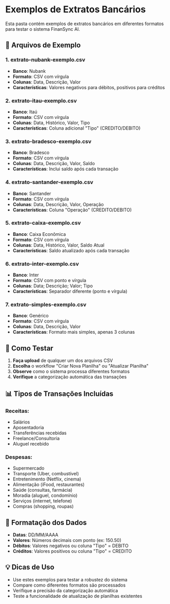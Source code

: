 # Exemplos de Extratos Bancários

Esta pasta contém exemplos de extratos bancários em diferentes formatos para testar o sistema FinanSync AI.

## 📁 Arquivos de Exemplo

### 1. **extrato-nubank-exemplo.csv**
- **Banco**: Nubank
- **Formato**: CSV com vírgula
- **Colunas**: Data, Descrição, Valor
- **Características**: Valores negativos para débitos, positivos para créditos

### 2. **extrato-itau-exemplo.csv**
- **Banco**: Itaú
- **Formato**: CSV com vírgula
- **Colunas**: Data, Histórico, Valor, Tipo
- **Características**: Coluna adicional "Tipo" (CREDITO/DEBITO)

### 3. **extrato-bradesco-exemplo.csv**
- **Banco**: Bradesco
- **Formato**: CSV com vírgula
- **Colunas**: Data, Descrição, Valor, Saldo
- **Características**: Inclui saldo após cada transação

### 4. **extrato-santander-exemplo.csv**
- **Banco**: Santander
- **Formato**: CSV com vírgula
- **Colunas**: Data, Descrição, Valor, Operação
- **Características**: Coluna "Operação" (CREDITO/DEBITO)

### 5. **extrato-caixa-exemplo.csv**
- **Banco**: Caixa Econômica
- **Formato**: CSV com vírgula
- **Colunas**: Data, Histórico, Valor, Saldo Atual
- **Características**: Saldo atualizado após cada transação

### 6. **extrato-inter-exemplo.csv**
- **Banco**: Inter
- **Formato**: CSV com ponto e vírgula
- **Colunas**: Data; Descrição; Valor; Tipo
- **Características**: Separador diferente (ponto e vírgula)

### 7. **extrato-simples-exemplo.csv**
- **Banco**: Genérico
- **Formato**: CSV com vírgula
- **Colunas**: Data, Descrição, Valor
- **Características**: Formato mais simples, apenas 3 colunas

## 🧪 Como Testar

1. **Faça upload** de qualquer um dos arquivos CSV
2. **Escolha** o workflow "Criar Nova Planilha" ou "Atualizar Planilha"
3. **Observe** como o sistema processa diferentes formatos
4. **Verifique** a categorização automática das transações

## 📊 Tipos de Transações Incluídas

### Receitas:
- Salários
- Aposentadoria
- Transferências recebidas
- Freelance/Consultoria
- Aluguel recebido

### Despesas:
- Supermercado
- Transporte (Uber, combustível)
- Entretenimento (Netflix, cinema)
- Alimentação (iFood, restaurantes)
- Saúde (consultas, farmácia)
- Moradia (aluguel, condomínio)
- Serviços (internet, telefone)
- Compras (shopping, roupas)

## 🔧 Formatação dos Dados

- **Datas**: DD/MM/AAAA
- **Valores**: Números decimais com ponto (ex: 150.50)
- **Débitos**: Valores negativos ou coluna "Tipo" = DEBITO
- **Créditos**: Valores positivos ou coluna "Tipo" = CREDITO

## 💡 Dicas de Uso

- Use estes exemplos para testar a robustez do sistema
- Compare como diferentes formatos são processados
- Verifique a precisão da categorização automática
- Teste a funcionalidade de atualização de planilhas existentes 
